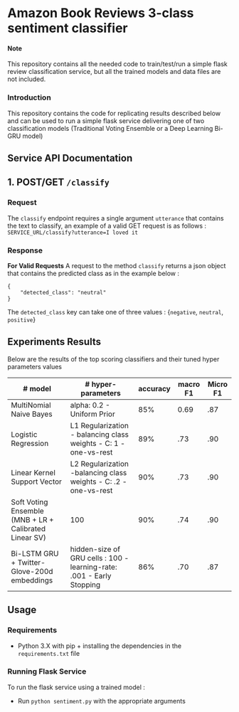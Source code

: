 # Amazon Book Reviews 3-class sentiment classifier
#### Note
This repository contains all the needed code to train/test/run a simple flask review classification service, but all the trained models and data files are not included. 

### Introduction
This repository contains the code for replicating results described below and can be used to run a simple flask service delivering one of two classification models (Traditional Voting Ensemble or a Deep Learning Bi-GRU model)

## Service API Documentation

### 

## 1. POST/GET `/classify`

### Request
The `classify` endpoint requires a single argument `utterance` that contains the text to classify, an example of a valid GET request is as follows : 
`SERVICE_URL/classify?utterance=I loved it`

### Response

**For Valid Requests**
A request to the method `classify` returns a json object that contains the predicted class as in the example below : 
```
{
    "detected_class": "neutral"
}
```

The `detected_class` key can take one of three values : {`negative`, `neutral`, `positive`} 

## Experiments Results
Below are the results of the top scoring classifiers and their tuned hyper parameters values

| # model | # hyper-parameters | accuracy   | macro F1 | Micro F1  
| ------------------ | ------------------ | ------- | ------------------ | ------------------ 
| MultiNomial Naive Bayes | alpha: 0.2 - Uniform Prior | 85% | 0.69 | .87  
| Logistic Regression | L1 Regularization - balancing class weights - C: 1 - one-vs-rest | 89%| .73 | .90
| Linear Kernel Support Vector | L2 Regularization -balancing class weights - C: .2 - one-vs-rest | 90% |.73 | .90 
| Soft Voting Ensemble (MNB + LR + Calibrated Linear SV) | 100 | 90% | .74 | .90 
| Bi-LSTM GRU + Twitter-Glove-200d embeddings | hidden-size of GRU cells : 100 -  learning-rate: .001 - Early Stopping| 86% | .70 | .87

## Usage


### Requirements
* Python 3.X with pip + installing the dependencies in the `requirements.txt` file

### Running Flask Service
To run the flask service using a trained model : 
* Run `python sentiment.py` with the appropriate arguments

